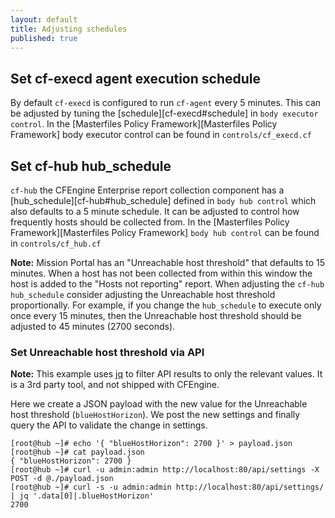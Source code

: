 ```yaml
---
layout: default
title: Adjusting schedules
published: true
---
```


## Set cf-execd agent execution schedule

By default `cf-execd` is configured to run `cf-agent` every 5 minutes. This can
be adjusted by tuning the [schedule][cf-execd#schedule] in `body executor
control`. In the [Masterfiles Policy Framework][Masterfiles Policy Framework] body
executor control can be found in `controls/cf_execd.cf`

## Set cf-hub hub_schedule

`cf-hub` the CFEngine Enterprise report collection component has a
[hub_schedule][cf-hub#hub_schedule] defined in `body hub control` which also
defaults to a 5 minute schedule. It can be adjusted to control how frequently
hosts should be collected from. In the
[Masterfiles Policy Framework][Masterfiles Policy Framework] `body hub control` can be
found in `controls/cf_hub.cf`

**Note:** Mission Portal has an "Unreachable host threshold" that defaults to 15
minutes. When a host has not been collected from within this window the host is
added to the "Hosts not reporting" report. When adjusting the `cf-hub`
`hub_schedule` consider adjusting the Unreachable host threshold proportionally.
For example, if you change the `hub_schedule` to execute only once every 15
minutes, then the Unreachable host threshold should be adjusted to 45 minutes
(2700 seconds).

### Set Unreachable host threshold via API

**Note:** This example uses [jq](https://stedolan.github.io/jq/) to filter API
results to only the relevant values. It is a 3rd party tool, and not shipped
with CFEngine.

Here we create a JSON payload with the new value for the Unreachable host
threshold (`blueHostHorizon`). We post the new settings and finally query the
API to validate the change in settings.

```console
[root@hub ~]# echo '{ "blueHostHorizon": 2700 }' > payload.json
[root@hub ~]# cat payload.json
{ "blueHostHorizon": 2700 }
[root@hub ~]# curl -u admin:admin http://localhost:80/api/settings -X POST -d @./payload.json
[root@hub ~]# curl -s -u admin:admin http://localhost:80/api/settings/ | jq '.data[0]|.blueHostHorizon'
2700
```
